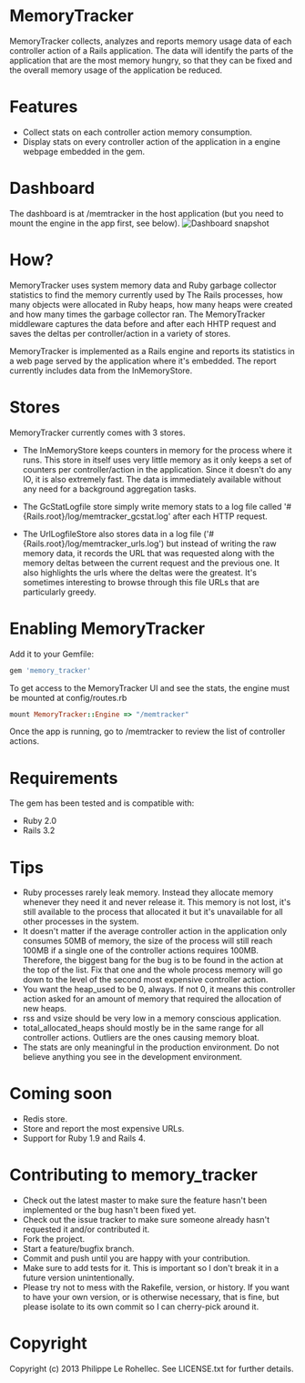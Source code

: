 # MemoryTracker

MemoryTracker collects, analyzes and reports memory usage data of each controller action of a Rails application. The data will identify the parts of the application that are the most memory hungry, so that they can be fixed and the overall memory usage of the application be reduced.

# Features
* Collect stats on each controller action memory consumption.
* Display stats on every controller action of the application in a engine webpage embedded in the gem.

# Dashboard
The dashboard is at /memtracker in the host application (but you need to mount the engine in the app first, see below).
![Dashboard snapshot](https://github.com/plerohellec/memory_tracker/tree/master/docs/memory_tracker_dashboard.png?raw=true)

# How?
MemoryTracker uses system memory data and Ruby garbage collector statistics to find the memory currently used by The Rails processes, how many objects were allocated in Ruby heaps, how many heaps were created and how many times the garbage collector ran. The MemoryTracker middleware captures the data before and after each HHTP request and saves the deltas per controller/action in a variety of stores.

MemoryTracker is implemented as a Rails engine and reports its statistics in a web page served by the application where it's embedded. The report currently includes data from the InMemoryStore.

# Stores
MemoryTracker currently comes with 3 stores.

* The InMemoryStore keeps counters in memory for the process where it runs. This store in itself uses very little memory as it only keeps a set of counters per controller/action in the application. Since it doesn't do any IO, it is also extremely fast. The data is immediately available without any need for a background aggregation tasks.

* The GcStatLogfile store simply write memory stats to a log file called '#{Rails.root}/log/memtracker_gcstat.log' after each HTTP request.

* The UrlLogfileStore also stores data in a log file ('#{Rails.root}/log/memtracker_urls.log') but instead of writing the raw memory data, it records the URL that was requested along with the memory deltas between the current request and the previous one. It also highlights the urls where the deltas were the greatest. It's sometimes interesting to browse through this file URLs that are particularly greedy.


# Enabling MemoryTracker
Add it to your Gemfile:
```ruby
gem 'memory_tracker'
```
To get access to the MemoryTracker UI and see the stats, the engine must be mounted at config/routes.rb
```ruby
mount MemoryTracker::Engine => "/memtracker"
```
Once the app is running, go to /memtracker to review the list of controller actions.

# Requirements
The gem has been tested and is compatible with:
* Ruby 2.0
* Rails 3.2

# Tips
* Ruby processes rarely leak memory. Instead they allocate memory whenever they need it and never release it. This memory is not lost, it's still available to the process that allocated it but it's unavailable for all other processes in the system.
* It doesn't matter if the average controller action in the application only consumes 50MB of memory, the size of the process will still reach 100MB if a single one of the controller actions requires 100MB. Therefore, the biggest bang for the bug is to be found in the action at the top of the list. Fix that one and the whole process memory will go down to the level of the second most expensive controller action.
* You want the heap_used to be 0, always. If not 0, it means this controller action asked for an amount of memory that required the allocation of new heaps.
* rss and vsize should be very low in a memory conscious application.
* total_allocated_heaps should mostly be in the same range for all controller actions. Outliers are the ones causing memory bloat.
* The stats are only meaningful in the production environment. Do not believe anything you see in the development environment. 

# Coming soon
* Redis store.
* Store and report the most expensive URLs.
* Support for Ruby 1.9 and Rails 4.

# Contributing to memory_tracker
 
* Check out the latest master to make sure the feature hasn't been implemented or the bug hasn't been fixed yet.
* Check out the issue tracker to make sure someone already hasn't requested it and/or contributed it.
* Fork the project.
* Start a feature/bugfix branch.
* Commit and push until you are happy with your contribution.
* Make sure to add tests for it. This is important so I don't break it in a future version unintentionally.
* Please try not to mess with the Rakefile, version, or history. If you want to have your own version, or is otherwise necessary, that is fine, but please isolate to its own commit so I can cherry-pick around it.

# Copyright

Copyright (c) 2013 Philippe Le Rohellec. See LICENSE.txt for
further details.

